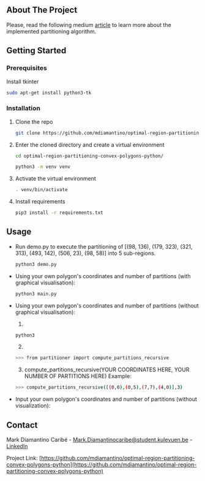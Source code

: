 <!-- ABOUT THE PROJECT -->
## About The Project

Please, read the following medium [article](https://medium.com/codex/optimal-region-partitioning-for-uavs-and-drones-in-cooperative-flight-settings-c0764a6450f9) to learn more about the implemented partitioning algorithm.

<!-- GETTING STARTED -->
## Getting Started

### Prerequisites

Install tkinter
```sh
sudo apt-get install python3-tk
```

### Installation

1. Clone the repo
   ```sh
   git clone https://github.com/mdiamantino/optimal-region-partitioning-convex-polygons-python.git
   ```
2. Enter the cloned directory and create a virtual environment
   ```sh
   cd optimal-region-partitioning-convex-polygons-python/
   ```
   ```sh
   python3 -m venv venv
   ```
3. Activate the virtual environment
   ```sh
   . venv/bin/activate
   ```
4. Install requirements
   ```sh
   pip3 install -r requirements.txt
   ```


<!-- USAGE EXAMPLES -->
## Usage
* Run demo.py to execute the partitioning of [(98, 136), (179, 323), (321, 313), (493, 142), (506, 23), (98, 58)] into 5 sub-regions.
   ```sh
   python3 demo.py
   ```
* Using your own polygon's coordinates and number of partitions (with graphical visualisation):   
   ```sh
   python3 main.py
   ```

* Using your own polygon's coordinates and number of partitions (without graphical visualisation):
  
  1.
   ```sh
   python3
   ```
  2. 
   ```sh
   >>> from partitioner import compute_partitions_recursive
   ```
  3. compute_partitions_recursive(YOUR COORDINATES HERE, YOUR NUMBER OF PARTITIONS HERE)
  Example:
   ```sh
   >>> compute_partitions_recursive([(0,0),(0,5),(7,7),(4,0)],3)
   ```
* Input your own polygon's coordinates and number of partitions (without visualization):


<!-- CONTACT -->
## Contact

Mark Diamantino Caribé - Mark.Diamantinocaribe@student.kulevuen.be - [LinkedIn](https://be.linkedin.com/in/markdiamantinocaribe)

Project Link: [https://github.com/mdiamantino/optimal-region-partitioning-convex-polygons-python](https://github.com/mdiamantino/optimal-region-partitioning-convex-polygons-python)
